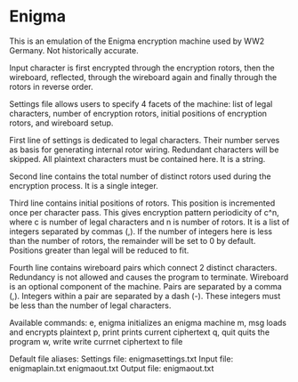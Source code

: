 # Enigma

This is an emulation of the Enigma encryption machine used by WW2 Germany. Not historically accurate.

Input character is first encrypted through the encryption rotors, then the wireboard, reflected, through the wireboard again
	and finally through the rotors in reverse order.

Settings file allows users to specify 4 facets of the machine: list of legal characters, number of encryption rotors, 
	initial positions of encryption rotors, and wireboard setup.

First line of settings is dedicated to legal characters. Their number serves as basis for generating internal rotor wiring.
	Redundant characters will be skipped. All plaintext characters must be contained here.
	It is a string.

Second line contains the total number of distinct rotors used during the encryption process.
	It is a single integer.

Third line contains initial positions of rotors. This position is incremented once per character pass. This gives
	encryption pattern periodicity of c^n, where c is number of legal characters and n is number of rotors.
	It is a list of integers separated by commas (,). If the number of integers here is less than the number of rotors,
	the remainder will be set to 0 by default. Positions greater than legal will be reduced to fit.

Fourth line contains wireboard pairs which connect 2 distinct characters. Redundancy is not allowed and causes 
	the program to terminate. Wireboard is an optional component of the machine.
	Pairs are separated by a comma (,). Integers within a pair are separated by a dash (-). These integers must be 
	less than the number of legal characters.

Available commands:
	e, enigma	initializes an enigma machine
	m, msg		loads and encrypts plaintext
	p, print	prints current ciphertext
	q, quit		quits the program
	w, write	write currnet ciphertext to file

Default file aliases:
	Settings file:
		<d>	enigmasettings.txt
	Input file:
		<d>	enigmaplain.txt
		<o>	enigmaout.txt
	Output file:
		<d>	enigmaout.txt
